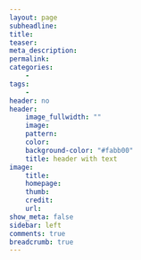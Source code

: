 ```yaml
---
layout: page
subheadline: 
title: 
teaser: 
meta_description:
permalink:
categories:
    - 
tags:
    - 
header: no
header:
    image_fullwidth: ""
    image:
    pattern:
    color:
    background-color: "#fabb00"
    title: header with text
image:
    title:
    homepage:
    thumb:
    credit:
    url:
show_meta: false
sidebar: left
comments: true
breadcrumb: true
---
```


